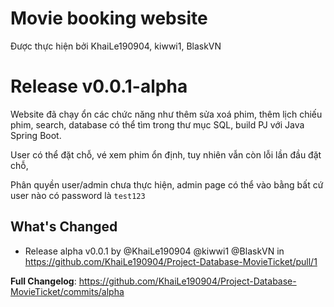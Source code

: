 # Movie booking website
Được thực hiện bởi KhaiLe190904, kiwwi1, BlaskVN

# Release v0.0.1-alpha
Website đã chạy ổn các chức năng như thêm sửa xoá phim, thêm lịch chiếu phim, search, database có thể tìm trong thư mục SQL, build PJ với Java Spring Boot.

User có thể đặt chỗ, vé xem phim ổn định, tuy nhiên vẫn còn lỗi lần đầu đặt chỗ, 

Phân quyền user/admin chưa thực hiện, admin page có thể vào bằng bất cứ user nào có password là `test123`

## What's Changed
* Release alpha v0.0.1 by @KhaiLe190904 @kiwwi1 @BlaskVN in https://github.com/KhaiLe190904/Project-Database-MovieTicket/pull/1

**Full Changelog**: https://github.com/KhaiLe190904/Project-Database-MovieTicket/commits/alpha
